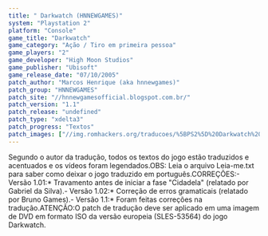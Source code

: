 ```yaml
---
title: " Darkwatch (HNNEWGAMES)"
system: "Playstation 2"
platform: "Console"
game_title: "Darkwatch"
game_category: "Ação / Tiro em primeira pessoa"
game_players: "2"
game_developer: "High Moon Studios"
game_publisher: "Ubisoft"
game_release_date: "07/10/2005"
patch_author: "Marcos Henrique (aka hnnewgames)"
patch_group: "HNNEWGAMES"
patch_site: "//hnnewgamesofficial.blogspot.com.br/"
patch_version: "1.1"
patch_release: "undefined"
patch_type: "xdelta3"
patch_progress: "Textos"
patch_images: ["//img.romhackers.org/traducoes/%5BPS2%5D%20Darkwatch%20-%20hnnewgames%20-%201.jpg","//img.romhackers.org/traducoes/%5BPS2%5D%20Darkwatch%20-%20hnnewgames%20-%202.jpg","//img.romhackers.org/traducoes/%5BPS2%5D%20Darkwatch%20-%20hnnewgames%20-%203.jpg"]
---
```

Segundo o autor da tradução, todos os textos do jogo estão traduzidos e acentuados e os vídeos foram legendados.OBS: Leia o arquivo Leia-me.txt para saber como deixar o jogo traduzido em português.CORREÇÕES:- Versão 1.01:* Travamento antes de iniciar a fase "Cidadela" (relatado por Gabriel da Silva).- Versão 1.02:* Correção de erros gramaticais (relatado por Bruno Games).- Versão 1.1:* Foram feitas correções na tradução.ATENÇÃO:O patch de tradução deve ser aplicado em uma imagem de DVD em formato ISO da versão europeia (SLES-53564) do jogo Darkwatch.